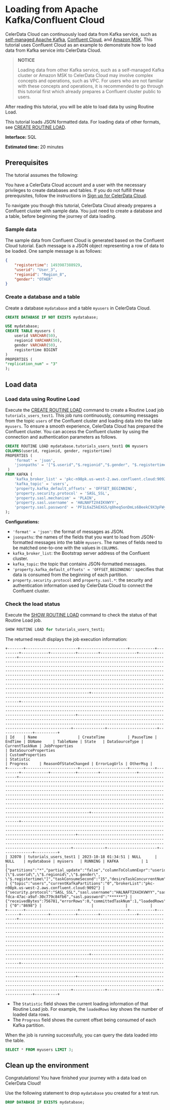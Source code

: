 # Loading from Apache Kafka/Confluent Cloud

CelerData Cloud can continuously load data from Kafka service, such as [self-managed Apache Kafka](https://kafka.apache.org/), [Confluent Cloud](https://www.confluent.io/confluent-cloud/), and [Amazon MSK](https://aws.amazon.com/msk/?nc1=h_ls). This tutorial uses Confluent Cloud as an example to demonstrate how to load data from Kafka service into CelerData Cloud.

> **NOTICE**
>
> Loading data from other Kafka service, such as a self-managed Kafka cluster or Amazon MSK to CelerData Cloud may involve complex concepts and operations, such as VPC. For users who are not familiar with these concepts and operations, it is recommended to go through this tutorial first which already prepares a Confluent cluster public to users.

After reading this tutorial, you will be able to load data by using Routine Load.

This tutorial loads JSON formatted data. For loading data of other formats, see [CREATE ROUTINE LOAD](../sql-reference/sql-statements/data-manipulation/CREATE_ROUTINE_LOAD.md).

**Interface:** SQL

**Estimated time:** 20 minutes

## Prerequisites

The tutorial assumes the following:

You have a CelerData Cloud account and a user with the necessary privileges to create databases and tables. If you do not fulfill these prerequisites, follow the instructions in [Sign up for CelerData Cloud](../get_started/signup.md).

To navigate you though this tutorial, CelerData Cloud already prepares a Confluent cluster with sample data. You just need to create a database and a table, before beginning the journey of data loading.

### Sample data

The sample data from Confluent Cloud is generated based on the Confluent Cloud tutorial. Each message is a JSON object representing a row of data to be loaded. One sample message is as follows:

```JSON
{
    "registertime": 1493987388929,
    "userid": "User_3",
    "regionid": "Region_8",
    "gender": "OTHER"
}
```

### Create a database and a table

Create a database `mydatabase` and a table `myusers` in CelerData Cloud.

```SQL
CREATE DATABASE IF NOT EXISTS mydatabase;

USE mydatabase;
CREATE TABLE myusers (
    userid VARCHAR(50),
    regionid VARCHAR(50),
    gender VARCHAR(50),
    registertime BIGINT
)
PROPERTIES (
"replication_num" = "3"
);
```

## Load data

### Load data using Routine Load

Execute the [CREATE ROUTINE LOAD](../sql-reference/sql-statements/data-manipulation/CREATE_ROUTINE_LOAD.md) command to create a Routine Load job `tutorials_users_test1`. This job runs continuously, consuming messages from the topic `users` of the Confluent cluster and loading data into the table `myusers`. To ensure a smooth experience, CelerData Cloud has prepared the Confluent cluster. You can access the Confluent cluster by using the connection and authentication parameters as follows.

```SQL
CREATE ROUTINE LOAD mydatabase.tutorials_users_test1 ON myusers
COLUMNS(userid, regionid, gender, registertime)
PROPERTIES (
    'format' = 'json',
    'jsonpaths' = '["$.userid","$.regionid","$.gender", "$.registertime"]'
 )
FROM KAFKA (
    'kafka_broker_list' = 'pkc-n98pk.us-west-2.aws.confluent.cloud:9092',
    'kafka_topic' = 'users',
    'property.kafka_default_offsets' = 'OFFSET_BEGINNING',
    'property.security.protocol' = 'SASL_SSL',
    'property.sasl.mechanism' = 'PLAIN',
    'property.sasl.username' = 'HALNAFT2X4IKVWYY',
    'property.sasl.password' = 'PF1L6aZ5kEXG5/q8heq5onDmLs6BeekC9X3pFWyuc+AZxw5DYUqBihJjXhKjFJw/'
);
```

**Configurations:**

- `'format' = 'json'`: the format of messages as JSON.
- `jsonpaths`: the names of the fields that you want to load from JSON-formatted messages into the table `myusers`.  The names of fields need to be matched one-to-one with the values in `COLUMNS`.
- `kafka_broker_list`: the Bootstrap server address of the Confluent cluster.
- `kafka_topic`: the topic that contains JSON-formatted messages.
- `'property.kafka_default_offsets' = 'OFFSET_BEGINNING'`: specifies that data is consumed from the beginning of each partition.
- `property.security.protocol` and `property.sasl.*`: the security and authentication information used by CelerData Cloud to connect the Confluent cluster.

### Check the load status

Execute the  [SHOW ROUTINE LOAD](../sql-reference/sql-statements/data-manipulation/SHOW_ROUTINE_LOAD.md) command to check the status of that Routine Load job.

```SQL
SHOW ROUTINE LOAD for tutorials_users_test1;
```

The returned result displays the job execution information:

```Plain
+-------+-----------------------+---------------------+-----------+---------+------------+-----------+---------+----------------+----------------+---------------------------------------------------------------------------------------------------------------------------------------------------------------------------------------------------------------------------------------------------------------------------------------------------------------------------------------------------------------------------------------------------------------------------------------------------------------------------------------------------------------------------------------------------------------------------------------------------------------+------------------------------------------------------------------------------------------------------------+------------------------------------------------------------------------------------------------------------------------------------------------------------------------------------------------------------------------------------------+---------------------------------------------------------------------------------------------------------------------------------------------------------------------------------------------------------------+--------------+----------------------+--------------+----------+
| Id    | Name                  | CreateTime          | PauseTime | EndTime | DbName     | TableName | State   | DataSourceType | CurrentTaskNum | JobProperties                                                                                                                                                                                                                                                                                                                                                                                                                                                                                                                                                                                                 | DataSourceProperties                                                                                       | CustomProperties                                                                                                                                                                                                                         | Statistic                                                                                                                                                                                                     | Progress     | ReasonOfStateChanged | ErrorLogUrls | OtherMsg |
+-------+-----------------------+---------------------+-----------+---------+------------+-----------+---------+----------------+----------------+---------------------------------------------------------------------------------------------------------------------------------------------------------------------------------------------------------------------------------------------------------------------------------------------------------------------------------------------------------------------------------------------------------------------------------------------------------------------------------------------------------------------------------------------------------------------------------------------------------------+------------------------------------------------------------------------------------------------------------+------------------------------------------------------------------------------------------------------------------------------------------------------------------------------------------------------------------------------------------+---------------------------------------------------------------------------------------------------------------------------------------------------------------------------------------------------------------+--------------+----------------------+--------------+----------+
| 32070 | tutorials_users_test1 | 2023-10-18 01:34:51 | NULL      | NULL    | mydatabase | myusers   | RUNNING | KAFKA          | 1              | {"partitions":"*","partial_update":"false","columnToColumnExpr":"userid,regionid,gender,registertime","maxBatchIntervalS":"10","partial_update_mode":"null","whereExpr":"*","dataFormat":"json","timezone":"America/Los_Angeles","format":"json","log_rejected_record_num":"0","taskTimeoutSecond":"60","json_root":"","maxFilterRatio":"1.0","strict_mode":"false","jsonpaths":"[\"$.userid\",\"$.regionid\",\"$.gender\", \"$.registertime\"]","taskConsumeSecond":"15","desireTaskConcurrentNum":"5","maxErrorNum":"0","strip_outer_array":"false","currentTaskConcurrentNum":"1","maxBatchRows":"200000"} | {"topic":"users","currentKafkaPartitions":"0","brokerList":"pkc-n98pk.us-west-2.aws.confluent.cloud:9092"} | {"security.protocol":"SASL_SSL","sasl.username":"HALNAFT2X4IKVWYY","sasl.mechanism":"PLAIN","kafka_default_offsets":"OFFSET_BEGINNING","group.id":"tutorials_users_test1_e6d9543c-fdca-47ac-a9af-30c779c84fb6","sasl.password":"******"} | {"receivedBytes":756781,"errorRows":0,"committedTaskNum":1,"loadedRows":8699,"loadRowsRate":14000,"abortedTaskNum":0,"totalRows":8699,"unselectedRows":0,"receivedBytesRate":1246000,"taskExecuteTimeMs":607} | {"0":"8698"} |                      |              |          |
+-------+-----------------------+---------------------+-----------+---------+------------+-----------+---------+----------------+----------------+---------------------------------------------------------------------------------------------------------------------------------------------------------------------------------------------------------------------------------------------------------------------------------------------------------------------------------------------------------------------------------------------------------------------------------------------------------------------------------------------------------------------------------------------------------------------------------------------------------------+------------------------------------------------------------------------------------------------------------+------------------------------------------------------------------------------------------------------------------------------------------------------------------------------------------------------------------------------------------+---------------------------------------------------------------------------------------------------------------------------------------------------------------------------------------------------------------+--------------+----------------------+--------------+----------+
```

- The `Statistic` field shows the current loading information of that Routine Load job. For example, the `loadedRows` key shows the number of loaded data rows.
- The `Progress` field shows the current offset being consumed of each Kafka partition.

When the job is running successfully, you can query the data loaded into the table.

```SQL
SELECT * FROM myusers LIMIT 3;
```

## Clean up the environment

Congratulations! You have finished your journey with a data load on CelerData Cloud!

Use the following statement to drop `mydatabase` you created for a test run.

```SQL
DROP DATABASE IF EXISTS mydatabase;
```
